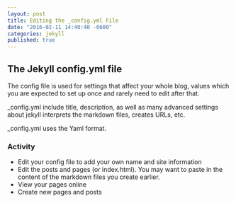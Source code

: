 ```yaml
---
layout: post
title: Editing the _config.yml File
date: "2016-02-11 14:40:40 -0600"
categories: jekyll
published: true
---
```


## The Jekyll config.yml file

The config file is used for settings that affect your whole blog, values
which you are expected to set up once and rarely need to edit after that.

_config.yml include title, description, as well as many advanced settings about jekyll interprets the markdown files, creates URLs, etc.

_config.yml uses the Yaml format.

### Activity
* Edit your config file to add your own name and site information
* Edit the posts and pages (or index.html). You may want to paste in the content of the markdown files you create earlier.
* View your pages online
* Create new pages and posts

